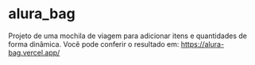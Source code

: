 # alura_bag
Projeto de uma mochila de viagem para adicionar itens e quantidades de forma dinâmica. Você pode conferir o resultado em: https://alura-bag.vercel.app/
